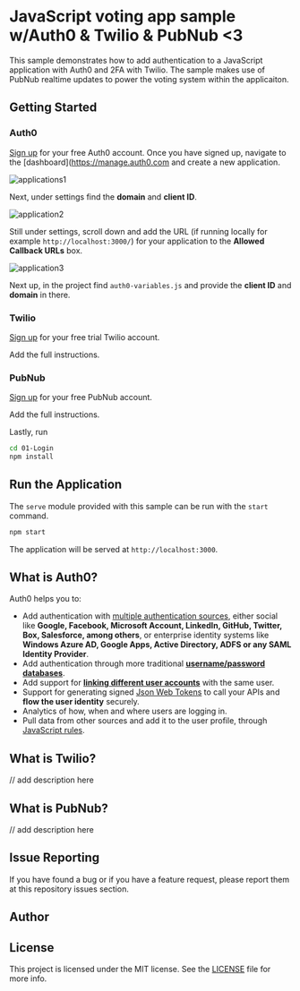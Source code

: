 # JavaScript voting app sample w/Auth0 & Twilio & PubNub <3 

This sample demonstrates how to add authentication to a JavaScript application with Auth0 and 2FA with Twilio. 
The sample makes use of PubNub realtime updates to power the voting system within the applicaiton. 

## Getting Started

### Auth0 
[Sign up](https://auth0.com) for your free Auth0 account. Once you have signed up, navigate to the [dashboard](https://manage.auth0.com  and create a new application. 

![applications1](https://user-images.githubusercontent.com/5739370/40819032-35cabee2-6528-11e8-93c6-8b61d13e7a8a.PNG)

Next, under settings find the **domain** and **client ID**.

![application2](https://user-images.githubusercontent.com/5739370/40819203-715fc93e-6528-11e8-8ced-3fd28e76251e.PNG)

Still under settings, scroll down and add the URL (if running locally for example `http://localhost:3000/`) for your application to the **Allowed Callback URLs** box. 

![application3](https://user-images.githubusercontent.com/5739370/40819380-c5344a08-6528-11e8-93bd-aea5dccb3826.PNG)

Next up, in the project find `auth0-variables.js` and provide the **client ID** and **domain** in there.

### Twilio

[Sign up](https://twilio.com) for your free trial Twilio account.

Add the full instructions. 

### PubNub 

[Sign up](https://pubnub.com) for your free PubNub account.

Add the full instructions. 

Lastly, run

```bash
cd 01-Login
npm install
```

## Run the Application

The `serve` module provided with this sample can be run with the `start` command.

```bash
npm start
```

The application will be served at `http://localhost:3000`.

## What is Auth0?

Auth0 helps you to:

* Add authentication with [multiple authentication sources](https://docs.auth0.com/identityproviders), either social like **Google, Facebook, Microsoft Account, LinkedIn, GitHub, Twitter, Box, Salesforce, among others**, or enterprise identity systems like **Windows Azure AD, Google Apps, Active Directory, ADFS or any SAML Identity Provider**.
* Add authentication through more traditional **[username/password databases](https://docs.auth0.com/mysql-connection-tutorial)**.
* Add support for **[linking different user accounts](https://docs.auth0.com/link-accounts)** with the same user.
* Support for generating signed [Json Web Tokens](https://docs.auth0.com/jwt) to call your APIs and **flow the user identity** securely.
* Analytics of how, when and where users are logging in.
* Pull data from other sources and add it to the user profile, through [JavaScript rules](https://docs.auth0.com/rules).

## What is Twilio?

// add description here 

## What is PubNub? 

// add description here 


## Issue Reporting

If you have found a bug or if you have a feature request, please report them at this repository issues section. 

## Author



## License

This project is licensed under the MIT license. See the [LICENSE](LICENSE.txt) file for more info.



